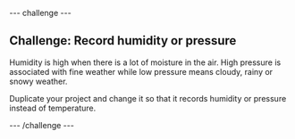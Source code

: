 --- challenge ---

## Challenge: Record humidity or pressure

 Humidity is high when there is a lot of moisture in the air. High pressure is associated with fine weather while low pressure means cloudy, rainy or snowy weather. 

Duplicate your project and change it so that it records humidity or pressure instead of temperature.

--- /challenge ---